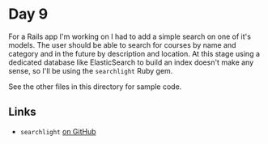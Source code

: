 # Day 9

For a Rails app I'm working on I had to add a simple search on one of it's models. The user should be able to search for courses by name and category and in the future by description and location. At this stage using a dedicated database like ElasticSearch to build an index doesn't make any sense, so I'll be using the `searchlight` Ruby gem.

See the other files in this directory for sample code.

## Links

* `searchlight` [on GitHub](https://github.com/nathanl/searchlight)